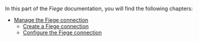In this part of the *Fiege* documentation, you will find the following chapters:


- [Manage the Fiege connection](./01_ManageFiegeConnection.md)
    - [Create a Fiege connection](./01_ManageFiegeConnection.md#create-a-fiege-connection)
    - [Configure the Fiege connection](./01_ManageFiegeConnection.md#configure-the-fiege-connection)